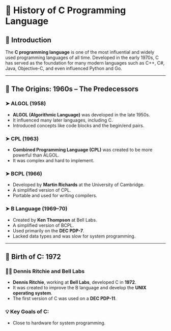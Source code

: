 # 📜 History of C Programming Language

## 🧠 Introduction

The **C programming language** is one of the most influential and widely used programming languages of all time. Developed in the early 1970s, C has served as the foundation for many modern languages such as C++, C#, Java, Objective-C, and even influenced Python and Go.

---

## 🏁 The Origins: 1960s – The Predecessors

### ➤ ALGOL (1958)
- **ALGOL (Algorithmic Language)** was developed in the late 1950s.
- It influenced many later languages, including C.
- Introduced concepts like code blocks and the begin/end pairs.

### ➤ CPL (1963)
- **Combined Programming Language (CPL)** was created to be more powerful than ALGOL.
- It was complex and hard to implement.

### ➤ BCPL (1966)
- Developed by **Martin Richards** at the University of Cambridge.
- A simplified version of CPL.
- Portable and used for writing compilers.

### ➤ B Language (1969–70)
- Created by **Ken Thompson** at Bell Labs.
- A simplified version of BCPL.
- Used primarily on the **DEC PDP-7**.
- Lacked data types and was slow for system programming.

---

## 🧱 Birth of C: 1972

### 👨‍💻 Dennis Ritchie and Bell Labs
- **Dennis Ritchie**, working at **Bell Labs**, developed C in **1972**.
- It was created to improve the B language and develop the **UNIX operating system**.
- The first version of C was used on a **DEC PDP-11**.

### 💡 Key Goals of C:
- Close to hardware for system programming.
